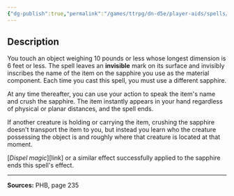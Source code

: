 ```yaml
---
{"dg-publish":true,"permalink":"/games/ttrpg/dn-d5e/player-aids/spells/level-6/drawmij-s-instant-summons/","tags":["TTRPG/DND/5e","verbal","somatic","material","ritual","Spell"],"noteIcon":""}
---
```



## Description
You touch an object weighing 10 pounds or less whose longest dimension is 6 feet or less.
The spell leaves an **invisible** mark on its surface and invisibly inscribes the name of the item on the sapphire you use as the material component.
Each time you cast this spell, you must use a different sapphire.

At any time thereafter, you can use your action to speak the item's name and crush the sapphire.
The item instantly appears in your hand regardless of physical or planar distances, and the spell ends.

If another creature is holding or carrying the item, crushing the sapphire doesn't transport the item to you, but instead you learn who the creature possessing the object is and roughly where that creature is located at that moment.

[*Dispel magic*][link] or a similar effect successfully applied to the sapphire ends this spell's effect.

---

**Sources:** PHB, page 235
